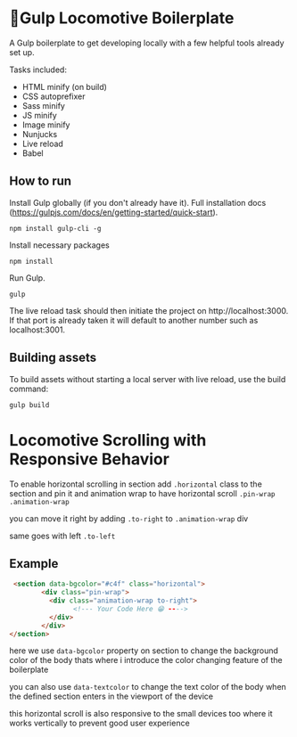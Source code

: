 # 🥤Gulp Locomotive Boilerplate

A Gulp boilerplate to get developing locally with a few helpful tools already set up.

Tasks included:

- HTML minify (on build)
- CSS autoprefixer
- Sass minify
- JS minify
- Image minify
- Nunjucks
- Live reload
- Babel

## How to run
Install Gulp globally (if you don't already have it). Full installation docs (https://gulpjs.com/docs/en/getting-started/quick-start).

    npm install gulp-cli -g
Install necessary packages

    npm install
Run Gulp.

    gulp

The live reload task should then initiate the project on http://localhost:3000. If that port is already taken it will default to another number such as localhost:3001.

## Building assets

To build assets without starting a local server with live reload, use the build command:

    gulp build

# Locomotive Scrolling with Responsive Behavior

To enable horizontal scrolling in section add
    ``.horizontal``
class to the section and pin it and animation wrap to have horizontal scroll 
    ``.pin-wrap``
    ``.animation-wrap``

you can move it right by adding 
    ``.to-right``
to ``.animation-wrap`` div

same goes with left
    ``.to-left``
    
## Example
```html
 <section data-bgcolor="#c4f" class="horizontal">
        <div class="pin-wrap">
          <div class="animation-wrap to-right">
                <!--- Your Code Here 😁 ---->
          </div>
        </div>
</section>
```

here we use ``data-bgcolor`` property on section to change the background color of the body thats where
i introduce the color changing feature of the boilerplate

you can also use ``data-textcolor`` to change the text color of the body when the defined section enters in the viewport of the device

this horizontal scroll is also responsive to the small devices too where it works vertically to prevent good user experience
